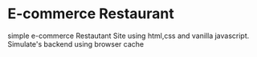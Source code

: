 # E-commerce Restaurant
 simple e-commerce Restautant Site using html,css and vanilla javascript. Simulate's backend using browser cache
